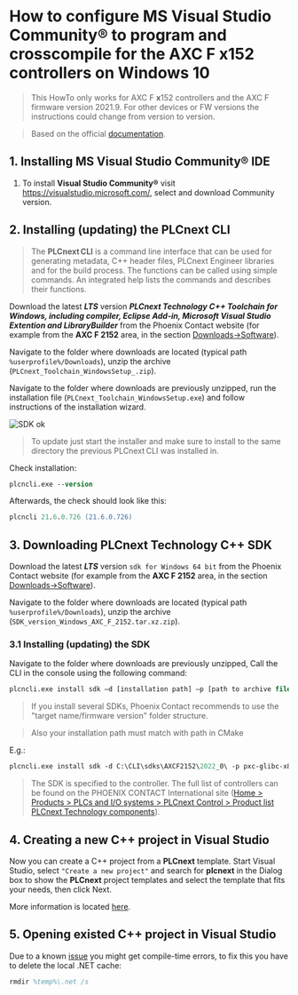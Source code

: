 # How to configure MS Visual Studio Community® to program and crosscompile for the AXC F **x**152 controllers on Windows 10 #

> This HowTo only works for AXC F **x**152 controllers and the AXC F firmware version 2021.9. For other devices or FW versions the instructions could change from version to version.

> Based on the official [documentation](https://www.plcnext.help/te/Programming/Cpp/Cpp-programming.htm).

## 1. Installing **MS Visual Studio Community®** IDE ##

1. To install **Visual Studio Community®** visit https://visualstudio.microsoft.com/, select and download Community version.

## 2. Installing (updating) the PLCnext CLI ##

>The **PLCnext CLI** is a command line interface that can be used for generating metadata, C++ header files, PLCnext Engineer libraries and for the build process. The functions can be called using simple commands. An integrated help lists the commands and describes their functions.

Download the latest ***LTS*** version ***PLCnext Technology C++ Toolchain for Windows, including compiler, Eclipse Add-in, Microsoft Visual Studio Extention and LibraryBuilder*** from the Phoenix Contact website (for example from the **AXC F 2152** area, in the section [Downloads->Software](http://www.phoenixcontact.com/qr/2404267/softw)).

Navigate to the folder where downloads are located (typical path `%userprofile%/Downloads`), unzip the archive (`PLCnext_Toolchain_WindowsSetup_.zip`).

Navigate to the folder where downloads are previously unzipped, run the installation file (`PLCnext_Toolchain_WindowsSetup.exe`) and follow instructions of the installation wizard.

![SDK ok](images/PLCNCLI_setup.png)

>To update just start the installer and make sure to install to the same directory the previous PLCnext CLI was installed in.

Check installation:

```ps
plcncli.exe --version
```

Afterwards, the check should look like this:

```ps
plcncli 21.6.0.726 (21.6.0.726)
```

## 3. Downloading PLCnext Technology C++ SDK ##

Download the latest ***LTS*** version ```sdk for Windows 64 bit``` from the Phoenix Contact website (for example from the **AXC F 2152** area, in the section [Downloads->Software](http://www.phoenixcontact.com/qr/2404267/softw)).

Navigate to the folder where downloads are located (typical path `%userprofile%/Downloads`), unzip the archive (`SDK_version_Windows_AXC_F_2152.tar.xz.zip`).

### 3.1 Installing (updating) the SDK ##

Navigate to the folder where downloads are previously unzipped, Call the CLI in the console using the following command:

```ps
plcncli.exe install sdk –d [installation path] –p [path to archive file]
```

>If you install several SDKs, Phoenix Contact recommends to use the "target name/firmware version" folder structure.

> Also your  installation path must match with path in CMake

E.g.:

```ps
plcncli.exe install sdk -d C:\CLI\sdks\AXCF2152\2022_0\ -p pxc-glibc-x86_64-mingw32-axcf2152-image-mingw-cortexa9t2hf-neon-axcf2152-toolchain-2022.0.tar.xz
```

>The SDK is specified to the controller. The full list of controllers can be found on the PHOENIX CONTACT International site ([Home > Products > PLCs and I/O systems > PLCnext Control > Product list PLCnext Technology components](https://www.phoenixcontact.com/online/portal/pi?1dmy&urile=wcm%3apath%3a/pien/web/main/products/list_pages/PLCnext_technology_components_P-21-14-01/f77f0eb0-2a70-40c3-8679-7df2450e26db)).

## 4. Creating a new C++ project in Visual Studio ##

Now you can create a C++ project from a **PLCnext** template. Start Visual Studio, select `"Create a new project"` and search for **plcnext** in the Dialog box to show the **PLCnext** project templates and select the template that fits your needs, then click Next.

More information is located [here](https://www.plcnext.help/te/Programming/Cpp/Cpp_programming/Working_with_Visual_Studio.htm).

## 5. Opening existed C++ project in Visual Studio ##

Due to a known [issue](https://github.com/PLCnext/PLCnext_CLI_VS/issues/4) you might get compile-time errors, to fix this you have to delete the local .NET cache:

```ps
rmdir %temp%\.net /s
```
